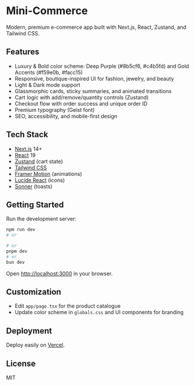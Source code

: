 
# Mini-Commerce

Modern, premium e-commerce app built with Next.js, React, Zustand, and Tailwind CSS.

## Features

- Luxury & Bold color scheme: Deep Purple (#8b5cf6, #c4b5fd) and Gold Accents (#f59e0b, #facc15)
- Responsive, boutique-inspired UI for fashion, jewelry, and beauty
- Light & Dark mode support
- Glassmorphic cards, sticky summaries, and animated transitions
- Cart logic with add/remove/quantity controls (Zustand)
- Checkout flow with order success and unique order ID
- Premium typography (Geist font)
- SEO, accessibility, and mobile-first design

## Tech Stack

- [Next.js](https://nextjs.org) 14+
- [React](https://react.dev) 19
- [Zustand](https://zustand-demo.pmnd.rs/) (cart state)
- [Tailwind CSS](https://tailwindcss.com)
- [Framer Motion](https://www.framer.com/motion/) (animations)
- [Lucide React](https://lucide.dev/) (icons)
- [Sonner](https://sonner.emilkowal.com/) (toasts)

## Getting Started

Run the development server:

```bash
npm run dev
# or

# or
pnpm dev
# or
bun dev
```

Open [http://localhost:3000](http://localhost:3000) in your browser.

## Customization

- Edit `app/page.tsx` for the product catalogue
- Update color scheme in `globals.css` and UI components for branding

## Deployment

Deploy easily on [Vercel](https://vercel.com/new?utm_medium=default-template&filter=next.js&utm_source=create-next-app&utm_campaign=create-next-app-readme).

## License

MIT
